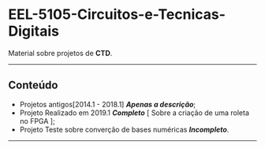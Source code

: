 # EEL-5105-Circuitos-e-Tecnicas-Digitais

Material sobre projetos de **CTD**.

 ---
 ## Conteúdo
 
 * Projetos antigos[2014.1 - 2018.1] __*Apenas a descrição*__;
 * Projeto Realizado em 2019.1 __*Completo*__ [ Sobre a criação de uma roleta no FPGA ];
 * Projeto Teste sobre converção de bases numéricas __*Incompleto*__.
 
---
